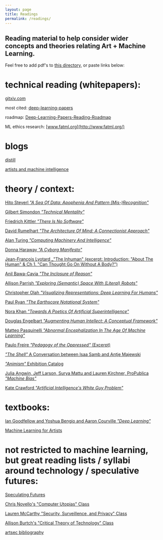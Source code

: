 ```yaml
---
layout: page
title: Readings
permalink: /readings/
---
```


Reading material to help consider wider concepts and theories relating Art + Machine Learning.
------
Feel free to add pdf's to [this directory](https://github.com/publicityreform/findbyimage/tree/master/readings), or paste links below:



# technical reading (whitepapers):

[gitxiv.com](http://www.gitxiv.com/)

most cited: [deep-learning-papers](https://github.com/terryum/awesome-deep-learning-papers)

roadmap: [Deep-Learning-Papers-Reading-Roadmap](https://github.com/songrotek/Deep-Learning-Papers-Reading-Roadmap)

ML ethics research: [www.fatml.org](http://www.fatml.org/)

# blogs

[distill](http://distill.pub/)

[artists and machine intelligence](https://medium.com/artists-and-machine-intelligence)

# theory / context:

[Hito Steyerl _"A Sea Of Data: Apophenia And Pattern (Mis-)Recognition"_](steyerl.pdf)

[Gilbert Simondon _"Technical Mentality"_](simondon.pdf)

[Friedrich Kittler _"There Is No Software"_](kittler.pdf)

[David Rumelhart _"The Architecture Of Mind: A Connectionist Approach"_](Rumelhart.pdf)

[Alan Turing _"Computing Machinery And Intelligence"_](http://www.loebner.net/Prizef/TuringArticle.html)

[Donna Haraway _"A Cyborg Manifesto"_](haraway.pdf)

[Jean-François Lyotard _"The Inhuman" (excerpt: Introduction: "About The Human" & Ch 1. "Can Thought Go On Without A Body?")](lyotard.pdf)

[Anil Bawa-Cavia _"The Inclosure of Reason"_](http://technosphere-magazine.hkw.de/article1/6aefb210-0ee6-11e7-a253-d9923802c14e)

[Allison Parrish _"Exploring (Semantic) Space With (Literal) Robots"_](http://opentranscripts.org/transcript/semantic-space-literal-robots/) 

[Christopher Olah _"Visualizing Representations: Deep Learning For Humans"_](http://colah.github.io/posts/2015-01-Visualizing-Representations/)

[Paul Ryan _"The Earthscore Notational System"_](http://www.earthscore.org/themes.html)

[Nora Khan _"Towards A Poetics Of Artificial Superintelligence"_](https://medium.com/after-us/towards-a-poetics-of-artificial-superintelligence-ebff11d2d249)

[Douglas Engelbart _"Augmenting Human Intellect: A Conceptual Framework"_](engelbart.pdf)

[Matteo Pasquinelli _"Abnormal Encephalization In The Age Of Machine Learning"_](http://www.e-flux.com/journal/75/67133/abnormal-encephalization-in-the-age-of-machine-learning/)

[Paulo Freire _"Pedagogy of the Oppressed"_ (Excerpt)](freire.pdf)

[_"The Shell"_ A Conversation between Isaa Samb and Antje Majewski](http://www.antjemajewski.de/2010/10/16/the-shell-a-conversation-between-issa-samb-and-antje-majewski-dakar-2010/)

[_"Animism"_ Exhibition Catalog](http://www.hkw.de/media/en/texte/pdf/2012_1/programm_5/animismus_booklet.pdf)

[Julia Angwin, Jeff Larson, Surya Mattu and Lauren Kirchner, ProPublica _"Machine Bias"_](https://www.propublica.org/article/machine-bias-risk-assessments-in-criminal-sentencing)

[Kate Crawford _"Artificial Intelligence's White Guy Problem"_](https://www.nytimes.com/2016/06/26/opinion/sunday/artificial-intelligences-white-guy-problem.html?_r=1)


# textbooks:

[Ian Goodfellow and Yoshua Bengio and Aaron Courville _"Deep Learning"_](http://www.deeplearningbook.org/)

[Machine Learning for Artists](https://ml4a.github.io/index/)

# not restricted to machine learning, but great reading lists / syllabi around technology / speculative futures:

[Speculating Futures](http://speculatingfutures.club/)

[Chris Novello's "Computer Utopias" Class](http://chrisnovello.com/teaching/risd/computer-utopias/)

[Lauren McCarthy "Security, Surveillence, and Privacy" Class](https://github.com/lmccart/SocialHacking/wiki/Security,-surveillance,-and-privacy)

[Allison Burtch's "Critical Theory of Technology" Class](https://github.com/allisonburtch/Critical-Theory-of-Technology/blob/master/syllabus.md)

[artsec bibliography](https://docs.google.com/document/d/1pIzAObj4aYdRBtgS0MTTW73suGmAUqUQk2_gYwyn2To/edit#heading=h.kc6lw6pxuhrt)


